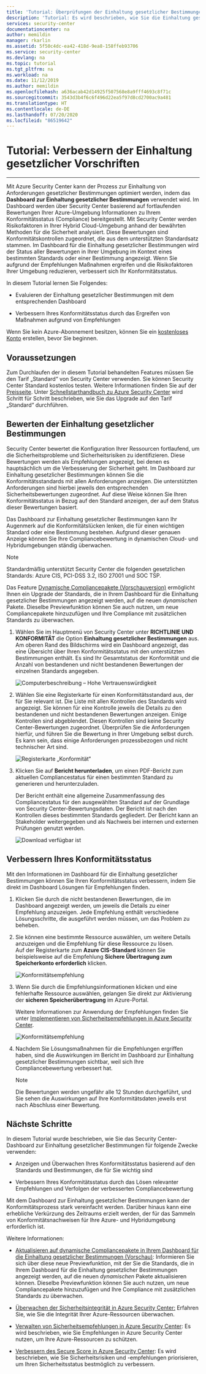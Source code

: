 ```yaml
---
title: 'Tutorial: Überprüfungen der Einhaltung gesetzlicher Bestimmungen: Azure Security Center'
description: 'Tutorial: Es wird beschrieben, wie Sie die Einhaltung gesetzlicher Bestimmungen verbessern, indem Sie Azure Security Center verwenden.'
services: security-center
documentationcenter: na
author: memildin
manager: rkarlin
ms.assetid: 5f50c4dc-ea42-418d-9ea8-158ffeb93706
ms.service: security-center
ms.devlang: na
ms.topic: tutorial
ms.tgt_pltfrm: na
ms.workload: na
ms.date: 11/12/2019
ms.author: memildin
ms.openlocfilehash: a636acab42d14925f507568e8a9fff4693c8f71c
ms.sourcegitcommit: 3543d3b4f6c6f496d22ea5f97d8cd2700ac9a481
ms.translationtype: HT
ms.contentlocale: de-DE
ms.lasthandoff: 07/20/2020
ms.locfileid: "86519642"
---
```

# <a name="tutorial-improve-your-regulatory-compliance"></a>Tutorial: Verbessern der Einhaltung gesetzlicher Vorschriften
---

Mit Azure Security Center kann der Prozess zur Einhaltung von Anforderungen gesetzlicher Bestimmungen optimiert werden, indem das **Dashboard zur Einhaltung gesetzlicher Bestimmungen** verwendet wird. Im Dashboard werden über Security Center basierend auf fortlaufenden Bewertungen Ihrer Azure-Umgebung Informationen zu Ihrem Konformitätsstatus (Compliance) bereitgestellt. Mit Security Center werden Risikofaktoren in Ihrer Hybrid Cloud-Umgebung anhand der bewährten Methoden für die Sicherheit analysiert. Diese Bewertungen sind Konformitätskontrollen zugeordnet, die aus dem unterstützten Standardsatz stammen. Im Dashboard für die Einhaltung gesetzlicher Bestimmungen wird der Status aller Bewertungen in Ihrer Umgebung im Kontext eines bestimmten Standards oder einer Bestimmung angezeigt. Wenn Sie aufgrund der Empfehlungen Maßnahmen ergreifen und die Risikofaktoren Ihrer Umgebung reduzieren, verbessert sich Ihr Konformitätsstatus.

In diesem Tutorial lernen Sie Folgendes:

-   Evaluieren der Einhaltung gesetzlicher Bestimmungen mit dem entsprechenden Dashboard

-   Verbessern Ihres Konformitätsstatus durch das Ergreifen von Maßnahmen aufgrund von Empfehlungen

Wenn Sie kein Azure-Abonnement besitzen, können Sie ein [kostenloses Konto](https://azure.microsoft.com/free/) erstellen, bevor Sie beginnen.

## <a name="prerequisites"></a>Voraussetzungen

Zum Durchlaufen der in diesem Tutorial behandelten Features müssen Sie den Tarif „Standard“ von Security Center verwenden. Sie können Security Center Standard kostenlos testen.
Weitere Informationen finden Sie auf der [Preisseite](https://azure.microsoft.com/pricing/details/security-center/). Unter [Schnellstarthandbuch zu Azure Security Center](https://docs.microsoft.com/azure/security-center/security-center-get-started) wird Schritt für Schritt beschrieben, wie Sie das Upgrade auf den Tarif „Standard“ durchführen.

##  <a name="assess-your-regulatory-compliance"></a>Bewerten der Einhaltung gesetzlicher Bestimmungen

Security Center bewertet die Konfiguration Ihrer Ressourcen fortlaufend, um die Sicherheitsprobleme und Sicherheitsrisiken zu identifizieren. Diese Bewertungen werden als Empfehlungen angezeigt, bei denen es hauptsächlich um die Verbesserung der Sicherheit geht. Im Dashboard zur Einhaltung gesetzlicher Bestimmungen können Sie die Konformitätsstandards mit allen Anforderungen anzeigen. Die unterstützten Anforderungen sind hierbei jeweils den entsprechenden Sicherheitsbewertungen zugeordnet. Auf diese Weise können Sie Ihren Konformitätsstatus in Bezug auf den Standard anzeigen, der auf dem Status dieser Bewertungen basiert.

Das Dashboard zur Einhaltung gesetzlicher Bestimmungen kann Ihr Augenmerk auf die Konformitätslücken lenken, die für einen wichtigen Standard oder eine Bestimmung bestehen. Aufgrund dieser genauen Anzeige können Sie Ihre Compliancebewertung in dynamischen Cloud- und Hybridumgebungen ständig überwachen.

>[!NOTE]
> Standardmäßig unterstützt Security Center die folgenden gesetzlichen Standards: Azure CIS, PCI-DSS 3.2, ISO 27001 und SOC TSP. 
>
> Das Feature [Dynamische Compliancepakete (Vorschauversion)](update-regulatory-compliance-packages.md) ermöglicht Ihnen ein Upgrade der Standards, die in Ihrem Dashboard für die Einhaltung gesetzlicher Bestimmungen angezeigt werden, auf die neuen *dynamischen* Pakete. Dieselbe Previewfunktion können Sie auch nutzen, um neue Compliancepakete hinzuzufügen und Ihre Compliance mit zusätzlichen Standards zu überwachen. 

1.  Wählen Sie im Hauptmenü von Security Center unter **RICHTLINIE UND KONFORMITÄT** die Option **Einhaltung gesetzlicher Bestimmungen** aus. <br>
Am oberen Rand des Bildschirms wird ein Dashboard angezeigt, das eine Übersicht über Ihren Konformitätsstatus mit den unterstützten Bestimmungen enthält. Es sind Ihr Gesamtstatus der Konformität und die Anzahl von bestandenen und nicht bestandenen Bewertungen der einzelnen Standards angegeben.

    ![Computerbeschreibung – Hohe Vertrauenswürdigkeit](./media/security-center-compliance-dashboard/compliance-dashboard.png)

2.  Wählen Sie eine Registerkarte für einen Konformitätsstandard aus, der für Sie relevant ist. Die Liste mit allen Kontrollen des Standards wird angezeigt. Sie können für eine Kontrolle jeweils die Details zu den bestandenen und nicht bestandenen Bewertungen anzeigen. Einige Kontrollen sind abgeblendet. Diesen Kontrollen sind keine Security Center-Bewertungen zugeordnet. Überprüfen Sie die Anforderungen hierfür, und führen Sie die Bewertung in Ihrer Umgebung selbst durch. Es kann sein, dass einige Anforderungen prozessbezogen und nicht technischer Art sind.

    ![Registerkarte „Konformität“](./media/security-center-compliance-dashboard/compliance-pci.png)

1. Klicken Sie auf **Bericht herunterladen**, um einen PDF-Bericht zum aktuellen Compliancestatus für einen bestimmten Standard zu generieren und herunterzuladen.

    Der Bericht enthält eine allgemeine Zusammenfassung des Compliancestatus für den ausgewählten Standard auf der Grundlage von Security Center-Bewertungsdaten. Der Bericht ist nach den Kontrollen dieses bestimmten Standards gegliedert. Der Bericht kann an Stakeholder weitergegeben und als Nachweis bei internen und externen Prüfungen genutzt werden.

    ![Download verfügbar ist](./media/security-center-compliance-dashboard/download-report.png)

## <a name="improve-your-compliance-posture"></a>Verbessern Ihres Konformitätsstatus

Mit den Informationen im Dashboard für die Einhaltung gesetzlicher Bestimmungen können Sie Ihren Konformitätsstatus verbessern, indem Sie direkt im Dashboard Lösungen für Empfehlungen finden.

1.  Klicken Sie durch die nicht bestandenen Bewertungen, die im Dashboard angezeigt werden, um jeweils die Details zu einer Empfehlung anzuzeigen. Jede Empfehlung enthält verschiedene Lösungsschritte, die ausgeführt werden müssen, um das Problem zu beheben.

1.  Sie können eine bestimmte Ressource auswählen, um weitere Details anzuzeigen und die Empfehlung für diese Ressource zu lösen. <br>Auf der Registerkarte zum **Azure CIS-Standard** können Sie beispielsweise auf die Empfehlung **Sichere Übertragung zum Speicherkonto erforderlich** klicken.

    ![Konformitätsempfehlung](./media/security-center-compliance-dashboard/compliance-recommendation.png)

1. Wenn Sie durch die Empfehlungsinformationen klicken und eine fehlerhafte Ressource auswählen, gelangen Sie direkt zur Aktivierung der **sicheren Speicherübertragung** im Azure-Portal.

    Weitere Informationen zur Anwendung der Empfehlungen finden Sie unter [Implementieren von Sicherheitsempfehlungen in Azure Security Center](security-center-recommendations.md).

    ![Konformitätsempfehlung](./media/security-center-compliance-dashboard/compliance-remediate-recommendation.png)

1.  Nachdem Sie Lösungsmaßnahmen für die Empfehlungen ergriffen haben, sind die Auswirkungen im Bericht im Dashboard zur Einhaltung gesetzlicher Bestimmungen sichtbar, weil sich Ihre Compliancebewertung verbessert hat.

    > [!NOTE]
    > Die Bewertungen werden ungefähr alle 12 Stunden durchgeführt, und Sie sehen die Auswirkungen auf Ihre Konformitätsdaten jeweils erst nach Abschluss einer Bewertung.

## <a name="next-steps"></a>Nächste Schritte

In diesem Tutorial wurde beschrieben, wie Sie das Security Center-Dashboard zur Einhaltung gesetzlicher Bestimmungen für folgende Zwecke verwenden:

-   Anzeigen und Überwachen Ihres Konformitätsstatus basierend auf den Standards und Bestimmungen, die für Sie wichtig sind

-   Verbessern Ihres Konformitätsstatus durch das Lösen relevanter Empfehlungen und Verfolgen der verbesserten Compliancebewertung

Mit dem Dashboard zur Einhaltung gesetzlicher Bestimmungen kann der Konformitätsprozess stark vereinfacht werden. Darüber hinaus kann eine erhebliche Verkürzung des Zeitraums erzielt werden, der für das Sammeln von Konformitätsnachweisen für Ihre Azure- und Hybridumgebung erforderlich ist.

Weitere Informationen:

-   [Aktualisieren auf dynamische Compliancepakete in Ihrem Dashboard für die Einhaltung gesetzlicher Bestimmungen (Vorschau)](update-regulatory-compliance-packages.md): Informieren Sie sich über diese neue Previewfunktion, mit der Sie die Standards, die in Ihrem Dashboard für die Einhaltung gesetzlicher Bestimmungen angezeigt werden, auf die neuen *dynamischen* Pakete aktualisieren können. Dieselbe Previewfunktion können Sie auch nutzen, um neue Compliancepakete hinzuzufügen und Ihre Compliance mit zusätzlichen Standards zu überwachen. 

-   [Überwachen der Sicherheitsintegrität in Azure Security Center:](security-center-monitoring.md) Erfahren Sie, wie Sie die Integrität Ihrer Azure-Ressourcen überwachen.

-   [Verwalten von Sicherheitsempfehlungen in Azure Security Center](security-center-recommendations.md): Es wird beschrieben, wie Sie Empfehlungen in Azure Security Center nutzen, um Ihre Azure-Ressourcen zu schützen.

-   [Verbessern des Secure Score in Azure Security Center](secure-score-security-controls.md): Es wird beschrieben, wie Sie Sicherheitsrisiken und -empfehlungen priorisieren, um Ihren Sicherheitsstatus bestmöglich zu verbessern.